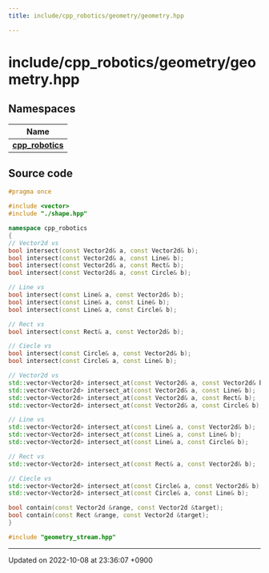 ```yaml
---
title: include/cpp_robotics/geometry/geometry.hpp

---
```


# include/cpp_robotics/geometry/geometry.hpp



## Namespaces

| Name           |
| -------------- |
| **[cpp_robotics](/cpp_robotics/doxybook/Namespaces/namespacecpp__robotics/)**  |




## Source code

```cpp
#pragma once

#include <vector>
#include "./shape.hpp"

namespace cpp_robotics
{
// Vector2d vs
bool intersect(const Vector2d& a, const Vector2d& b);
bool intersect(const Vector2d& a, const Line& b);
bool intersect(const Vector2d& a, const Rect& b);
bool intersect(const Vector2d& a, const Circle& b);

// Line vs
bool intersect(const Line& a, const Vector2d& b);
bool intersect(const Line& a, const Line& b);
bool intersect(const Line& a, const Circle& b);

// Rect vs
bool intersect(const Rect& a, const Vector2d& b);

// Ciecle vs
bool intersect(const Circle& a, const Vector2d& b);
bool intersect(const Circle& a, const Line& b);

// Vector2d vs
std::vector<Vector2d> intersect_at(const Vector2d& a, const Vector2d& b);
std::vector<Vector2d> intersect_at(const Vector2d& a, const Line& b);
std::vector<Vector2d> intersect_at(const Vector2d& a, const Rect& b);
std::vector<Vector2d> intersect_at(const Vector2d& a, const Circle& b);

// Line vs
std::vector<Vector2d> intersect_at(const Line& a, const Vector2d& b);
std::vector<Vector2d> intersect_at(const Line& a, const Line& b);
std::vector<Vector2d> intersect_at(const Line& a, const Circle& b);

// Rect vs
std::vector<Vector2d> intersect_at(const Rect& a, const Vector2d& b);

// Ciecle vs
std::vector<Vector2d> intersect_at(const Circle& a, const Vector2d& b);
std::vector<Vector2d> intersect_at(const Circle& a, const Line& b);

bool contain(const Vector2d &range, const Vector2d &target);
bool contain(const Rect &range, const Vector2d &target);
}

#include "geometry_stream.hpp"
```


-------------------------------

Updated on 2022-10-08 at 23:36:07 +0900
